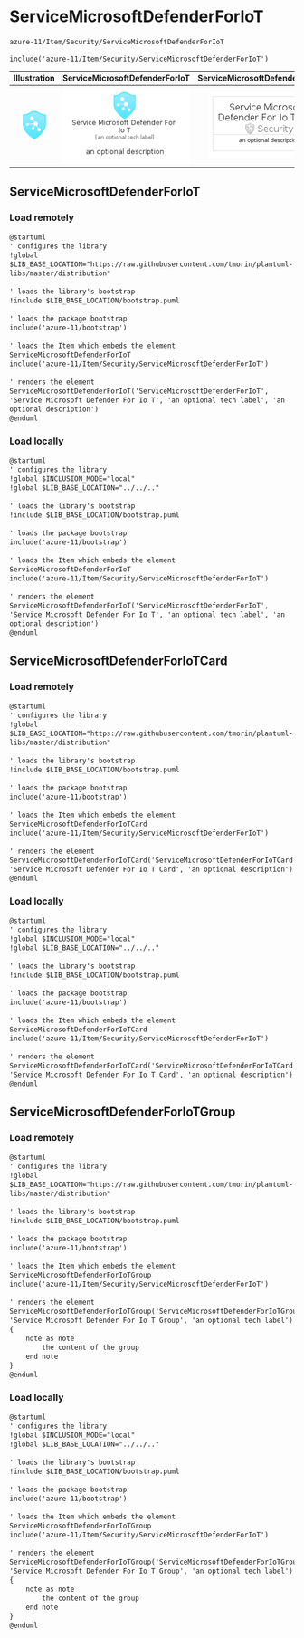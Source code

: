 # ServiceMicrosoftDefenderForIoT


```text
azure-11/Item/Security/ServiceMicrosoftDefenderForIoT
```

```text
include('azure-11/Item/Security/ServiceMicrosoftDefenderForIoT')
```



| Illustration | ServiceMicrosoftDefenderForIoT | ServiceMicrosoftDefenderForIoTCard | ServiceMicrosoftDefenderForIoTGroup |
| :---: | :---: | :---: | :---: |
| ![illustration for Illustration](../../../azure-11/Item/Security/ServiceMicrosoftDefenderForIoT.png) | ![illustration for ServiceMicrosoftDefenderForIoT](../../../azure-11/Item/Security/ServiceMicrosoftDefenderForIoT.Local.png) | ![illustration for ServiceMicrosoftDefenderForIoTCard](../../../azure-11/Item/Security/ServiceMicrosoftDefenderForIoTCard.Local.png) | ![illustration for ServiceMicrosoftDefenderForIoTGroup](../../../azure-11/Item/Security/ServiceMicrosoftDefenderForIoTGroup.Local.png) |




## ServiceMicrosoftDefenderForIoT

### Load remotely
```plantuml
@startuml
' configures the library
!global $LIB_BASE_LOCATION="https://raw.githubusercontent.com/tmorin/plantuml-libs/master/distribution"

' loads the library's bootstrap
!include $LIB_BASE_LOCATION/bootstrap.puml

' loads the package bootstrap
include('azure-11/bootstrap')

' loads the Item which embeds the element ServiceMicrosoftDefenderForIoT
include('azure-11/Item/Security/ServiceMicrosoftDefenderForIoT')

' renders the element
ServiceMicrosoftDefenderForIoT('ServiceMicrosoftDefenderForIoT', 'Service Microsoft Defender For Io T', 'an optional tech label', 'an optional description')
@enduml
```

### Load locally
```plantuml
@startuml
' configures the library
!global $INCLUSION_MODE="local"
!global $LIB_BASE_LOCATION="../../.."

' loads the library's bootstrap
!include $LIB_BASE_LOCATION/bootstrap.puml

' loads the package bootstrap
include('azure-11/bootstrap')

' loads the Item which embeds the element ServiceMicrosoftDefenderForIoT
include('azure-11/Item/Security/ServiceMicrosoftDefenderForIoT')

' renders the element
ServiceMicrosoftDefenderForIoT('ServiceMicrosoftDefenderForIoT', 'Service Microsoft Defender For Io T', 'an optional tech label', 'an optional description')
@enduml
```

## ServiceMicrosoftDefenderForIoTCard

### Load remotely
```plantuml
@startuml
' configures the library
!global $LIB_BASE_LOCATION="https://raw.githubusercontent.com/tmorin/plantuml-libs/master/distribution"

' loads the library's bootstrap
!include $LIB_BASE_LOCATION/bootstrap.puml

' loads the package bootstrap
include('azure-11/bootstrap')

' loads the Item which embeds the element ServiceMicrosoftDefenderForIoTCard
include('azure-11/Item/Security/ServiceMicrosoftDefenderForIoT')

' renders the element
ServiceMicrosoftDefenderForIoTCard('ServiceMicrosoftDefenderForIoTCard', 'Service Microsoft Defender For Io T Card', 'an optional description')
@enduml
```

### Load locally
```plantuml
@startuml
' configures the library
!global $INCLUSION_MODE="local"
!global $LIB_BASE_LOCATION="../../.."

' loads the library's bootstrap
!include $LIB_BASE_LOCATION/bootstrap.puml

' loads the package bootstrap
include('azure-11/bootstrap')

' loads the Item which embeds the element ServiceMicrosoftDefenderForIoTCard
include('azure-11/Item/Security/ServiceMicrosoftDefenderForIoT')

' renders the element
ServiceMicrosoftDefenderForIoTCard('ServiceMicrosoftDefenderForIoTCard', 'Service Microsoft Defender For Io T Card', 'an optional description')
@enduml
```

## ServiceMicrosoftDefenderForIoTGroup

### Load remotely
```plantuml
@startuml
' configures the library
!global $LIB_BASE_LOCATION="https://raw.githubusercontent.com/tmorin/plantuml-libs/master/distribution"

' loads the library's bootstrap
!include $LIB_BASE_LOCATION/bootstrap.puml

' loads the package bootstrap
include('azure-11/bootstrap')

' loads the Item which embeds the element ServiceMicrosoftDefenderForIoTGroup
include('azure-11/Item/Security/ServiceMicrosoftDefenderForIoT')

' renders the element
ServiceMicrosoftDefenderForIoTGroup('ServiceMicrosoftDefenderForIoTGroup', 'Service Microsoft Defender For Io T Group', 'an optional tech label') {
    note as note
        the content of the group
    end note
}
@enduml
```

### Load locally
```plantuml
@startuml
' configures the library
!global $INCLUSION_MODE="local"
!global $LIB_BASE_LOCATION="../../.."

' loads the library's bootstrap
!include $LIB_BASE_LOCATION/bootstrap.puml

' loads the package bootstrap
include('azure-11/bootstrap')

' loads the Item which embeds the element ServiceMicrosoftDefenderForIoTGroup
include('azure-11/Item/Security/ServiceMicrosoftDefenderForIoT')

' renders the element
ServiceMicrosoftDefenderForIoTGroup('ServiceMicrosoftDefenderForIoTGroup', 'Service Microsoft Defender For Io T Group', 'an optional tech label') {
    note as note
        the content of the group
    end note
}
@enduml
```

